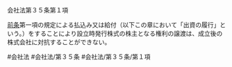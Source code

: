 会社法第３５条第１項

[前条](会社法＿＿＿＿第３４条第１項)第一項の規定による払込み又は給付（以下この章において「出資の履行」という。）をすることにより設立時発行株式の株主となる権利の譲渡は、成立後の株式会社に対抗することができない。

#会社法
#会社法/第３５条
#会社法/第３５条/第１項
